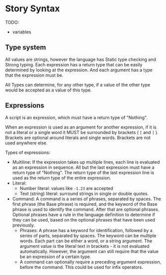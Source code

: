 # Story Syntax

TODO:
- variables

## Type system
All values are strings, however the language has Static type checking and Strong typing. Each expression has a return type that can be easily determined by looking at the expression. And each argument has a type that the expression must be.

All Types can determine, for any other type, if a value of the other type would be accepted as a value of this type.

## Expressions
A script is an expression, which must have a return type of "Nothing".

When an expression is used as an argument for another expression, if it is not a literal or a single word it MUST be surrounded by brackets ( `[` and `]` ). Brackets are optional around literals and single words. Brackets are not used anywhere else.

Types of expressions:
- Multiline: If the expression takes up multiple lines, each line is evaluated as an expression in sequence. All but the last expression must have a return type of "Nothing". The return type of the last expression line is used as the return type of the entire expression.
- Literal:
    - Number literal: values like `-1.23` are accepted
    - Text (string) literal: surround strings in single or double quotes.
- Command: A command is a series of phrases, separated by spaces. The first phrase (the Base phrase) is required, and the keyword of the Base phrase is used to identify the command. After that are optional phrases. Optional phrases have a rule in the language definition to determine if they can be used, based on the optional phrases that have been used previously.
    - Phrases: A phrase has a keyword for identification, followed by a series of parts, separated by spaces. The keyword can be multiple words. Each part can be either a word, or a string argument. The argument value is the literal text in brackets - it is not evaluated automatically. However, the argument can still require that the value be an expression of a certain type.
    - A command can optionally require a preceding argument expression, before the command. This could be used for infix operators.

